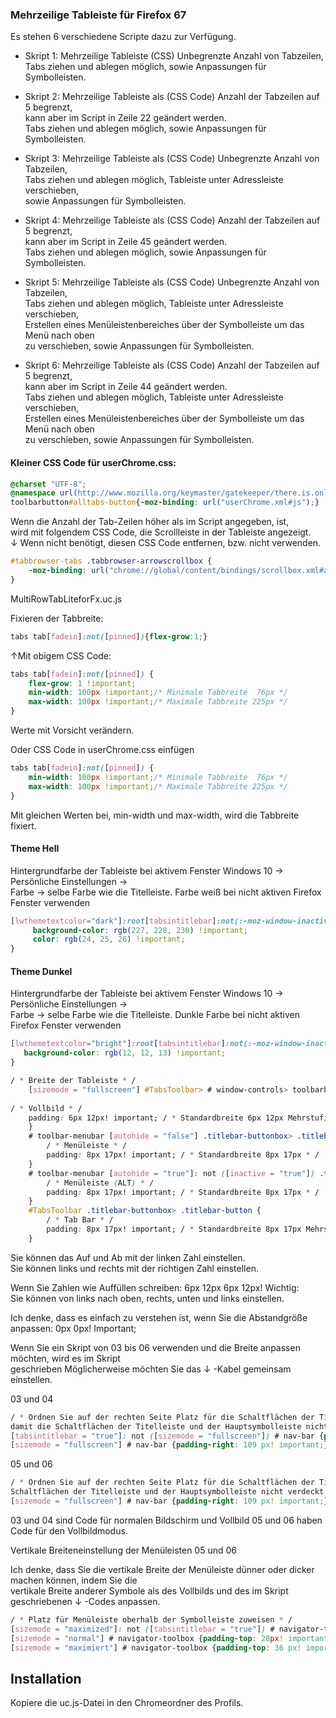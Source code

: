 ### Mehrzeilige Tableiste für Firefox 67 ###

Es stehen 6 verschiedene Scripte dazu zur Verfügung.

* Skript 1:  Mehrzeilige Tableiste (CSS) Unbegrenzte Anzahl von Tabzeilen,    
Tabs ziehen und ablegen möglich, sowie Anpassungen für Symbolleisten.         

* Skript 2: Mehrzeilige Tableiste als (CSS Code) Anzahl der Tabzeilen auf 5 begrenzt,    
kann aber im Script in Zeile 22 geändert werden.     
Tabs ziehen und ablegen möglich, sowie Anpassungen für Symbolleisten.
     
* Skript 3: Mehrzeilige Tableiste als (CSS Code) Unbegrenzte Anzahl von Tabzeilen,     
Tabs ziehen und ablegen möglich, Tableiste unter Adressleiste verschieben,     
sowie Anpassungen für Symbolleisten.         

* Skript 4: Mehrzeilige Tableiste als (CSS Code) Anzahl der Tabzeilen auf 5 begrenzt,    
kann aber im Script in Zeile 45 geändert werden.      
Tabs ziehen und ablegen möglich, sowie Anpassungen für Symbolleisten.           

* Skript 5: Mehrzeilige Tableiste als (CSS Code) Unbegrenzte Anzahl von Tabzeilen,     
Tabs ziehen und ablegen möglich, Tableiste unter Adressleiste verschieben,     
Erstellen eines Menüleistenbereiches über der Symbolleiste um das Menü nach oben      
zu verschieben, sowie Anpassungen für Symbolleisten.    

* Skript 6: Mehrzeilige Tableiste als (CSS Code) Anzahl der Tabzeilen auf 5 begrenzt,   
kann aber im Script in Zeile 44 geändert werden.     
Tabs ziehen und ablegen möglich, Tableiste unter Adressleiste verschieben,    
Erstellen eines Menüleistenbereiches über der Symbolleiste um das Menü nach oben      
zu verschieben, sowie Anpassungen für Symbolleisten.    

#### Kleiner CSS Code für userChrome.css: #### 

```css
@charset "UTF-8";
@namespace url(http://www.mozilla.org/keymaster/gatekeeper/there.is.only.xul);
toolbarbutton#alltabs-button{-moz-binding: url("userChrome.xml#js");}
```

Wenn die Anzahl der Tab-Zeilen höher als im Script angegeben, ist,    
wird mit folgendem CSS Code, die Scrollleiste in der Tableiste angezeigt.  
↓ Wenn nicht benötigt, diesen CSS Code entfernen, bzw. nicht verwenden.    

```css
#tabbrowser-tabs .tabbrowser-arrowscrollbox {
    -moz-binding: url("chrome://global/content/bindings/scrollbox.xml#arrowscrollbox") !important;
}
```

MultiRowTabLiteforFx.uc.js

Fixieren der Tabbreite:   

```css
tabs tab[fadein]:not([pinned]){flex-grow:1;}
```

↑Mit obigem CSS Code:

```css
tabs tab[fadein]:not([pinned]) {
    flex-grow: 1 !important;
    min-width: 100px !important;/* Minimale Tabbreite  76px */
    max-width: 100px !important;/* Maximale Tabbreite 225px */
}
```
Werte mit Vorsicht verändern.

Oder CSS Code in userChrome.css einfügen
  
```css  
tabs tab[fadein]:not([pinned]) {
    min-width: 100px !important;/* Minimale Tabbreite  76px */
    max-width: 100px !important;/* Maximale Tabbreite 225px */
}
```
Mit gleichen Werten bei, min-width und max-width, wird die Tabbreite fixiert.

   #### Theme Hell ####
   Hintergrundfarbe der Tableiste bei aktivem Fenster
   Windows 10 → Persönliche Einstellungen →   
   Farbe → selbe Farbe wie die Titelleiste.
   Farbe weiß bei nicht aktiven Firefox Fenster verwenden 
```css    
[lwthemetextcolor="dark"]:root[tabsintitlebar]:not(:-moz-window-inactive) {
     background-color: rgb(227, 228, 230) !important;
     color: rgb(24, 25, 26) !important;
}
```
  #### Theme Dunkel ####
   Hintergrundfarbe der Tableiste bei aktivem Fenster
   Windows 10 → Persönliche Einstellungen →     
   Farbe → selbe Farbe wie die Titelleiste.
   Dunkle Farbe bei nicht aktiven Firefox Fenster verwenden
```css 
[lwthemetextcolor="bright"]:root[tabsintitlebar]:not(:-moz-window-inactive) {
   background-color: rgb(12, 12, 13) !important;
}
```

```css   
/ * Breite der Tableiste * /
    [sizemode = "fullscreen"] #TabsToolbar> # window-controls> toolbarbutton {
    
/ * Vollbild * /
    padding: 6px 12px! important; / * Standardbreite 6px 12px Mehrstufige Standardbreite 8px 12px * /
    }
    # toolbar-menubar [autohide = "false"] .titlebar-buttonbox> .titlebar-button {
        / * Menüleiste * /
        padding: 8px 17px! important; / * Standardbreite 8px 17px * /
    }
    # toolbar-menubar [autohide = "true"]: not ([inactive = "true"]) .titlebar-buttonbox> .titlebar-button {
        / * Menüleiste (ALT) * /
        padding: 8px 17px! important; / * Standardbreite 8px 17px * /
    }
    #TabsToolbar .titlebar-buttonbox> .titlebar-button {
        / * Tab Bar * /
        padding: 8px 17px! important; / * Standardbreite 8px 17px Mehrstufige Standardbreite 10px 17px * /
    }
```
Sie können das Auf und Ab mit der linken Zahl einstellen.     
Sie können links und rechts mit der richtigen Zahl einstellen.

Wenn Sie Zahlen wie Auffüllen schreiben: 6px 12px 6px 12px! Wichtig:    
Sie können von links nach oben, rechts, unten und links einstellen.   

Ich denke, dass es einfach zu verstehen ist, wenn Sie die Abstandgröße anpassen: 0px 0px! Important;   

Wenn Sie ein Skript von 03 bis 06 verwenden und die Breite anpassen möchten, wird es im Skript    
geschrieben  Möglicherweise möchten Sie das ↓ -Kabel gemeinsam einstellen.

03 und 04

```css 
/ * Ordnen Sie auf der rechten Seite Platz für die Schaltflächen der Titelleiste zu,     
damit die Schaltflächen der Titelleiste und der Hauptsymbolleiste nicht verdeckt werden * /      
[tabsintitlebar = "true"]: not ([sizemode = "fullscreen"]) # nav-bar {padding-right: 139 px! important;}
[sizemode = "fullscreen"] # nav-bar {padding-right: 109 px! important;}
```

05 und 06
```css 
/ * Ordnen Sie auf der rechten Seite Platz für die Schaltflächen der Titelleiste zu, damit die     
Schaltflächen der Titelleiste und der Hauptsymbolleiste nicht verdeckt werden * /
[sizemode = "fullscreen"] # nav-bar {padding-right: 109 px! important;}    
```

03 und 04 sind Code für normalen Bildschirm und Vollbild
05 und 06 haben Code für den Vollbildmodus.


Vertikale Breiteneinstellung der Menüleisten 05 und 06

Ich denke, dass Sie die vertikale Breite der Menüleiste dünner oder dicker machen können, indem Sie die    
vertikale Breite anderer Symbole als des Vollbilds und des im Skript geschriebenen ↓ -Codes anpassen.

```css 
/ * Platz für Menüleiste oberhalb der Symbolleiste zuweisen * /
[sizemode = "maximized"]: not ([tabsintitlebar = "true"]) # navigator-toolbox,
[sizemode = "normal"] # navigator-toolbox {padding-top: 28px! important;}
[sizemode = "maximiert"] # navigator-toolbox {padding-top: 36 px! important;}
```

## Installation
Kopiere die uc.js-Datei in den Chromeordner des Profils.
